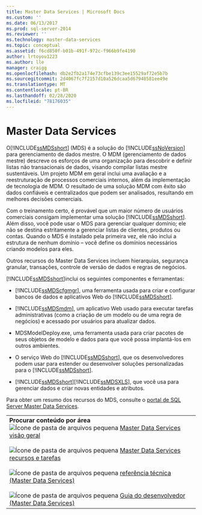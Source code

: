 ```yaml
---
title: Master Data Services | Microsoft Docs
ms.custom: ''
ms.date: 06/13/2017
ms.prod: sql-server-2014
ms.reviewer: ''
ms.technology: master-data-services
ms.topic: conceptual
ms.assetid: f6cd850f-b01b-491f-972c-f966b9fe4190
author: lrtoyou1223
ms.author: lle
manager: craigg
ms.openlocfilehash: db2e2fb2a174e73cfbe139c3ee15529af72e5b7b
ms.sourcegitcommit: 2d4067fc7f2157d10a526dcaa5d67948581ee49e
ms.translationtype: MT
ms.contentlocale: pt-BR
ms.lasthandoff: 02/28/2020
ms.locfileid: "78176035"
---
```

# <a name="master-data-services"></a>Master Data Services
  O[!INCLUDE[ssMDSshort](../includes/ssmdsshort-md.md)] (MDS) é a solução do [!INCLUDE[ssNoVersion](../includes/ssnoversion-md.md)] para gerenciamento de dados mestre. O MDM (gerenciamento de dados mestre) descreve os esforços de uma organização para descobrir e definir listas não transacionais de dados, visando compilar listas mestre sustentáveis. Um projeto MDM em geral inclui uma avaliação e a reestruturação de processos comerciais internos, além da implementação de tecnologia de MDM. O resultado de uma solução MDM com êxito são dados confiáveis e centralizados que podem ser analisados, resultando em melhores decisões comerciais.

 Com o treinamento certo, é provável que um maior número de usuários comerciais consigam implementar uma solução [!INCLUDE[ssMDSshort](../includes/ssmdsshort-md.md)]. Além disso, você pode usar o MDS para gerenciar qualquer domínio; ele não se destina estritamente a gerenciar listas de clientes, produtos ou contas. Quando o MDS é instalado pela primeira vez, ele não inclui a estrutura de nenhum domínio – você define os domínios necessários criando modelos para eles.

 Outros recursos do Master Data Services incluem hierarquias, segurança granular, transações, controle de versão de dados e regras de negócios.

 [!INCLUDE[ssMDSshort](../includes/ssmdsshort-md.md)]inclui os seguintes componentes e ferramentas:

-   
  [!INCLUDE[ssMDScfgmgr](../includes/ssmdscfgmgr-md.md)], uma ferramenta usada para criar e configurar bancos de dados e aplicativos Web do [!INCLUDE[ssMDSshort](../includes/ssmdsshort-md.md)].

-   
  [!INCLUDE[ssMDSmdm](../includes/ssmdsmdm-md.md)], um aplicativo Web usado para executar tarefas administrativas (como a criação de um modelo ou de uma regra de negócios) e acessado por usuários para atualizar dados.

-   MDSModelDeploy.exe, uma ferramenta usada para criar pacotes de seus objetos de modelo e dados para que você possa implantá-los em outros ambientes.

-   O serviço Web do [!INCLUDE[ssMDSshort](../includes/ssmdsshort-md.md)], que os desenvolvedores podem usar para estender ou desenvolver soluções personalizadas para o [!INCLUDE[ssMDSshort](../includes/ssmdsshort-md.md)].

-   [!INCLUDE[ssMDSshort](../includes/ssmdsshort-md.md)][!INCLUDE[ssMDSXLS](../includes/ssmdsxls-md.md)], que você usa para gerenciar dados e criar novas entidades e atributos.

 Para obter um resumo dos recursos do MDS, consulte o [portal de SQL Server Master Data Services](https://go.microsoft.com/fwlink/?LinkID=214272).

|||
|-|-|
|**Procurar conteúdo por área**<br /> ![Ícone de pasta de arquivos pequena](../../2014/integration-services/media/filefolder-small.gif "Pequeno ícone de pasta de arquivos") [Master Data Services visão geral](master-data-services-overview-mds.md)<br /><br /> ![Ícone de pasta de arquivos pequena](../../2014/integration-services/media/filefolder-small.gif "Pequeno ícone de pasta de arquivos") [Master Data Services recursos e tarefas](../../2014/master-data-services/master-data-services-features-and-tasks.md)<br /><br /> ![Ícone de pasta de arquivos pequena](../../2014/integration-services/media/filefolder-small.gif "Pequeno ícone de pasta de arquivos") [referência técnica (Master Data Services)](technical-reference-master-data-services.md)<br /><br /> ![Ícone de pasta de arquivos pequena](../../2014/integration-services/media/filefolder-small.gif "Pequeno ícone de pasta de arquivos") [Guia do desenvolvedor (Master Data Services)](develop/master-data-services-developer-documentation.md)||


